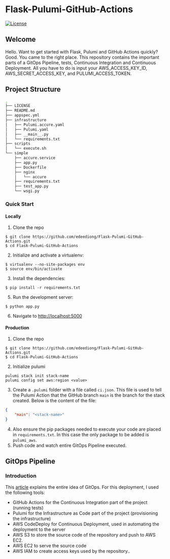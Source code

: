 # Flask-Pulumi-GitHub-Actions

[![License](https://img.shields.io/badge/License-Apache%202.0-blue.svg)](https://opensource.org/licenses/Apache-2.0)

## Welcome

Hello. Want to get started with Flask, Pulumi and GitHub Actions quickly? Good. You came to the right place. This repository contains the important parts of a GitOps Pipeline, tests, Continuous Integration and Continuous Deployment. All you have to do is input your AWS_ACCESS_KEY_ID, AWS_SECRET_ACCESS_KEY, and PULUMI_ACCESS_TOKEN.


Project Structure
--------

  ```sh
  .
  ├── LICENSE
  ├── README.md
  ├── appspec.yml
  ├── infrastructure
  │   ├── Pulumi.accure.yaml
  │   ├── Pulumi.yaml
  │   ├── __main__.py
  │   └── requirements.txt
  ├── scripts
  │   └── execute.sh
  └── simple
      ├── accure.service
      ├── app.py
      ├── Dockerfile
      ├── nginx
      │   └── accure
      ├── requirements.txt
      ├── test_app.py
      └── wsgi.py

  ```

### Quick Start

#### Locally

1. Clone the repo
  ```
  $ git clone https://github.com/edeediong/Flask-Pulumi-GitHub-Actions.git
  $ cd Flask-Pulumi-GitHub-Actions
  ```

2. Initialize and activate a virtualenv:
  ```
  $ virtualenv --no-site-packages env
  $ source env/bin/activate
  ```

3. Install the dependencies:
  ```
  $ pip install -r requirements.txt
  ```

5. Run the development server:
  ```
  $ python app.py
  ```

6. Navigate to [http://localhost:5000](http://localhost:5000)


#### Production

1. Clone the repo
  ```
  $ git clone https://github.com/edeediong/Flask-Pulumi-GitHub-Actions.git
  $ cd Flask-Pulumi-GitHub-Actions
  ```

2. Initialize pulumi
  ```
  pulumi stack init stack-name
  pulumi config set aws:region <value>
  ```

3. Create a `.pulumi` folder with a file called `ci.json`. This file is used to tell the Pulumi Action that the GitHub branch `main` is the branch for the stack created.
Below is the content of the file:
  ```JSON
  {
      "main": "<stack-name>"
  }
  ```

4. Also ensure the pip packages needed to execute your code are placed in `requirements.txt`. In this case the only package to be added is `pulumi_aws`.
5. Push code and watch entire GitOps Pipeline executed.

## GitOps Pipeline

### Introduction
This [article](https://www.gitops.tech/) explains the entire idea of GitOps. For this deployment, I used the following tools:
* GitHub Actions for the Continuous Integration part of the project (running tests)
* Pulumi for the Infrastructure as Code part of the project (provisioning the infrastructure)
* AWS CodeDeploy for Continuous Deployment, used in automating the deployment to the server
* AWS S3 to store the source code of the repository and push to AWS EC2.
* AWS EC2 to serve the source code
* AWS IAM to create access keys used by the repository..
